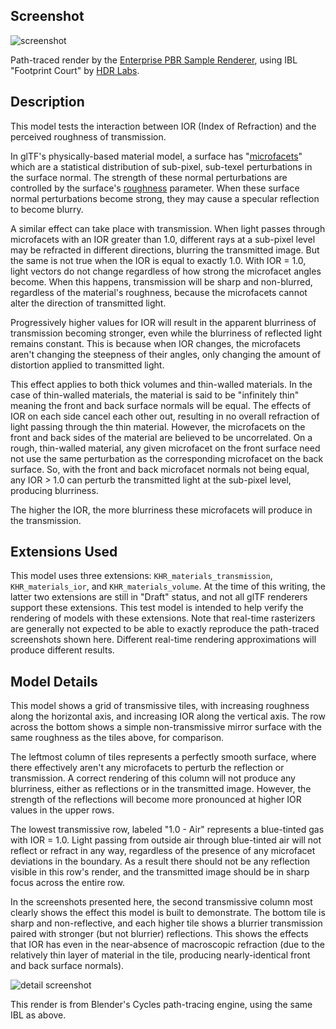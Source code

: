 ## Screenshot

![screenshot](screenshot/screenshot-large.png)

Path-traced render by the [Enterprise PBR Sample Renderer](https://github.com/DassaultSystemes-Technology/dspbr-pt), using IBL "Footprint Court" by [HDR Labs](http://www.hdrlabs.com/sibl/archive.html).

## Description

This model tests the interaction between IOR (Index of Refraction) and the perceived roughness of transmission.

In glTF's physically-based material model, a surface has "[microfacets](https://github.com/KhronosGroup/glTF/blob/master/specification/2.0/README.md#microfacet-surfaces)" which are a statistical distribution of sub-pixel, sub-texel perturbations in the surface normal.  The strength of these normal perturbations are controlled by the surface's [roughness](https://github.com/KhronosGroup/glTF/blob/master/specification/2.0/README.md#metallic-roughness-material) parameter.  When these surface normal perturbations become strong, they may cause a specular reflection to become blurry.

A similar effect can take place with transmission.  When light passes through microfacets with an IOR greater than 1.0, different rays at a sub-pixel level may be refracted in different directions, blurring the transmitted image.  But the same is not true when the IOR is equal to exactly 1.0.  With IOR = 1.0, light vectors do not change regardless of how strong the microfacet angles become.  When this happens, transmission will be sharp and non-blurred, regardless of the material's roughness, because the microfacets cannot alter the direction of transmitted light.

Progressively higher values for IOR will result in the apparent blurriness of transmission becoming stronger, even while the blurriness of reflected light remains constant.  This is because when IOR changes, the microfacets aren't changing the steepness of their angles, only changing the amount of distortion applied to transmitted light.

This effect applies to both thick volumes and thin-walled materials.  In the case of thin-walled materials, the material is said to be "infinitely thin" meaning the front and back surface normals will be equal.  The effects of IOR on each side cancel each other out, resulting in no overall refraction of light passing through the thin material.  However, the microfacets on the front and back sides of the material are believed to be uncorrelated.  On a rough, thin-walled material, any given microfacet on the front surface need not use the same perturbation as the corresponding microfacet on the back surface.  So, with the front and back microfacet normals not being equal, any IOR > 1.0 can perturb the transmitted light at the sub-pixel level, producing blurriness.

The higher the IOR, the more blurriness these microfacets will produce in the transmission.

## Extensions Used

This model uses three extensions: `KHR_materials_transmission`, `KHR_materials_ior`, and `KHR_materials_volume`.  At the time of this writing, the latter two extensions are still in "Draft" status, and not all glTF renderers support these extensions.  This test model is intended to help verify the rendering of models with these extensions.  Note that real-time rasterizers are generally not expected to be able to exactly reproduce the path-traced screenshots shown here.  Different real-time rendering approximations will produce different results.

## Model Details

This model shows a grid of transmissive tiles, with increasing roughness along the horizontal axis, and increasing IOR along the vertical axis.  The row across the bottom shows a simple non-transmissive mirror surface with the same roughness as the tiles above, for comparison.

The leftmost column of tiles represents a perfectly smooth surface, where there effectively aren't any microfacets to perturb the reflection or transmission.  A correct rendering of this column will not produce any blurriness, either as reflections or in the transmitted image.  However, the strength of the reflections will become more pronounced at higher IOR values in the upper rows.

The lowest transmissive row, labeled "1.0 - Air" represents a blue-tinted gas with IOR = 1.0.  Light passing from outside air through blue-tinted air will not reflect or refract in any way, regardless of the presence of any microfacet deviations in the boundary.  As a result there should not be any reflection visible in this row's render, and the transmitted image should be in sharp focus across the entire row.

In the screenshots presented here, the second transmissive column most clearly shows the effect this model is built to demonstrate.  The bottom tile is sharp and non-reflective, and each higher tile shows a blurrier transmission paired with stronger (but not blurrier) reflections.  This shows the effects that IOR has even in the near-absence of macroscopic refraction (due to the relatively thin layer of material in the tile, producing nearly-identical front and back surface normals).

![detail screenshot](screenshot/left-column-detail.jpg)

This render is from Blender's Cycles path-tracing engine, using the same IBL as above.